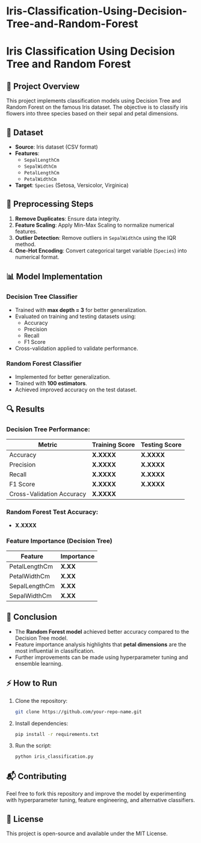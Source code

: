 # Iris-Classification-Using-Decision-Tree-and-Random-Forest
# Iris Classification Using Decision Tree and Random Forest

## 📌 Project Overview
This project implements classification models using Decision Tree and Random Forest on the famous Iris dataset. The objective is to classify iris flowers into three species based on their sepal and petal dimensions.

## 📂 Dataset
- **Source**: Iris dataset (CSV format)
- **Features**:
  - `SepalLengthCm`
  - `SepalWidthCm`
  - `PetalLengthCm`
  - `PetalWidthCm`
- **Target**: `Species` (Setosa, Versicolor, Virginica)

## 🚀 Preprocessing Steps
1. **Remove Duplicates**: Ensure data integrity.
2. **Feature Scaling**: Apply Min-Max Scaling to normalize numerical features.
3. **Outlier Detection**: Remove outliers in `SepalWidthCm` using the IQR method.
4. **One-Hot Encoding**: Convert categorical target variable (`Species`) into numerical format.

## 📊 Model Implementation
### Decision Tree Classifier
- Trained with **max depth = 3** for better generalization.
- Evaluated on training and testing datasets using:
  - Accuracy
  - Precision
  - Recall
  - F1 Score
- Cross-validation applied to validate performance.

### Random Forest Classifier
- Implemented for better generalization.
- Trained with **100 estimators**.
- Achieved improved accuracy on the test dataset.

## 🔍 Results
### Decision Tree Performance:
| Metric       | Training Score | Testing Score |
|-------------|---------------|--------------|
| Accuracy    | **X.XXXX**     | **X.XXXX**   |
| Precision   | **X.XXXX**     | **X.XXXX**   |
| Recall      | **X.XXXX**     | **X.XXXX**   |
| F1 Score    | **X.XXXX**     | **X.XXXX**   |
| Cross-Validation Accuracy | **X.XXXX** |

### Random Forest Test Accuracy:
- **X.XXXX**

### Feature Importance (Decision Tree)
| Feature        | Importance |
|---------------|------------|
| PetalLengthCm | **X.XX**   |
| PetalWidthCm  | **X.XX**   |
| SepalLengthCm | **X.XX**   |
| SepalWidthCm  | **X.XX**   |

## 📌 Conclusion
- The **Random Forest model** achieved better accuracy compared to the Decision Tree model.
- Feature importance analysis highlights that **petal dimensions** are the most influential in classification.
- Further improvements can be made using hyperparameter tuning and ensemble learning.

## ⚡ How to Run
1. Clone the repository:
   ```bash
   git clone https://github.com/your-repo-name.git
   ```
2. Install dependencies:
   ```bash
   pip install -r requirements.txt
   ```
3. Run the script:
   ```bash
   python iris_classification.py
   ```

## 📬 Contributing
Feel free to fork this repository and improve the model by experimenting with hyperparameter tuning, feature engineering, and alternative classifiers.

## 📜 License
This project is open-source and available under the MIT License.

